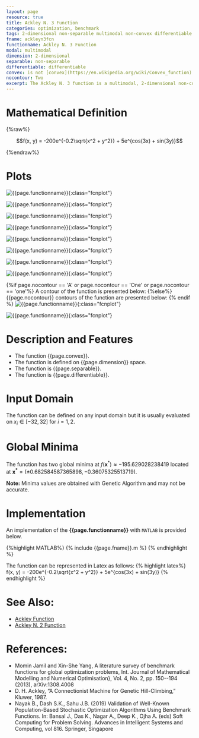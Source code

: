 ```yaml
---
layout: page
resource: true
title: Ackley N. 3 Function
categories: optimization, benchmark
tags: 2-dimensional non-separable multimodal non-convex differentiable
fname: ackleyn3fcn
functionname: Ackley N. 3 Function
modal: multimodal
dimension: 2-dimensional
separable: non-separable
differentiable: differentiable
convex: is not [convex](https://en.wikipedia.org/wiki/Convex_function)
nocontour: Two
excerpt: The Ackley N. 3 function is a multimodal, 2-dimensional non-convex mathematical function widely used for testing optimization algorithms
---
```


# Mathematical Definition

{%raw%}

$$f(x, y) = -200e^{-0.2\sqrt{x^2 + y^2}} + 5e^{cos(3x) + sin(3y)}$$

{%endraw%}

# Plots
![{{page.functionname}}]({{site.baseurl}}/benchmarkfcns/plots/{{page.fname}}.png){:class="fcnplot"}

![{{page.functionname}}]({{site.baseurl}}/benchmarkfcns/plots/{{page.fname}}_2.png){:class="fcnplot"}

![{{page.functionname}}]({{site.baseurl}}/benchmarkfcns/plots/{{page.fname}}_3.png){:class="fcnplot"}

![{{page.functionname}}]({{site.baseurl}}/benchmarkfcns/plots/{{page.fname}}_4.png){:class="fcnplot"}

![{{page.functionname}}]({{site.baseurl}}/benchmarkfcns/plots/{{page.fname}}_5.png){:class="fcnplot"}

![{{page.functionname}}]({{site.baseurl}}/benchmarkfcns/plots/{{page.fname}}_6.png){:class="fcnplot"}

![{{page.functionname}}]({{site.baseurl}}/benchmarkfcns/plots/{{page.fname}}_7.png){:class="fcnplot"}

![{{page.functionname}}]({{site.baseurl}}/benchmarkfcns/plots/{{page.fname}}_8.png){:class="fcnplot"}

{%if page.nocontour == 'A' or page.nocontour == 'One' or page.nocontour == 'one'%}
A contour of the function is presented below:
{%else%}
{{page.nocontour}} contours of the function are presented below:
{% endif %}
![{{page.functionname}}]({{site.baseurl}}/benchmarkfcns/plots/{{page.fname}}_contour.png){:class="fcnplot"}

![{{page.functionname}}]({{site.baseurl}}/benchmarkfcns/plots/{{page.fname}}_contour_2.png){:class="fcnplot"}

# Description and Features
* The function {{page.convex}}.
* The function is defined on {{page.dimension}} space.
* The function is {{page.separable}}.
* The function is {{page.differentiable}}.

# Input Domain
The function can be defined on any input domain but it is usually evaluated on $x_i \in [-32, 32]$ for $i=1, 2$.

# Global Minima
The function has two global minima at $f(\textbf{x}^{\ast})\approx -195.629028238419$ located at $\mathbf{x^\ast}=(\pm0.682584587365898, -0.36075325513719)$.

**Note:** Minima values are obtained with Genetic Algorithm and may not be accurate. 

# Implementation
An implementation of the **{{page.functionname}}** with `MATLAB` is provided below. 

{%highlight MATLAB%}
{% include {{page.fname}}.m %}
{% endhighlight %}

The function can be represented in Latex as follows:
{% highlight latex%}
f(x, y) = -200e^{-0.2\sqrt{x^2 + y^2}} + 5e^{cos(3x) + sin(3y)}
{% endhighlight %}

# See Also:
* [Ackley Function]({{site.baseurl}}/benchmarkfcns/ackleyfcn)
* [Ackley N. 2 Function]({{site.baseurl}}/benchmarkfcns/ackleyn2fcn)

# References:
* Momin Jamil and Xin-She Yang, A literature survey of benchmark functions for global optimization problems, Int. Journal of Mathematical Modelling 
and Numerical Optimisation}, Vol. 4, No. 2, pp. 150--194 (2013), arXiv:1308.4008
* D. H. Ackley, “A Connectionist Machine for Genetic Hill-Climbing,” Kluwer, 1987.
* Nayak B., Dash S.K., Sahu J.B. (2019) Validation of Well-Known Population-Based Stochastic Optimization Algorithms Using Benchmark Functions. In: Bansal J., Das K., Nagar A., Deep K., Ojha A. (eds) Soft Computing for Problem Solving. Advances in Intelligent Systems and Computing, vol 816. Springer, Singapore
